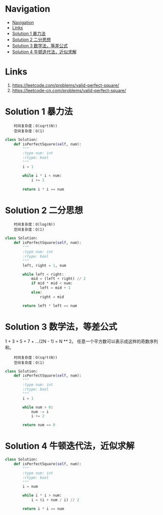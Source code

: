 # Navigation
- [Navigation](#navigation)
- [Links](#links)
- [Solution 1 暴力法](#solution-1-%e6%9a%b4%e5%8a%9b%e6%b3%95)
- [Solution 2 二分思想](#solution-2-%e4%ba%8c%e5%88%86%e6%80%9d%e6%83%b3)
- [Solution 3 数学法，等差公式](#solution-3-%e6%95%b0%e5%ad%a6%e6%b3%95%e7%ad%89%e5%b7%ae%e5%85%ac%e5%bc%8f)
- [Solution 4 牛顿迭代法，近似求解](#solution-4-%e7%89%9b%e9%a1%bf%e8%bf%ad%e4%bb%a3%e6%b3%95%e8%bf%91%e4%bc%bc%e6%b1%82%e8%a7%a3)

# Links
1. https://leetcode.com/problems/valid-perfect-square/
2. https://leetcode-cn.com/problems/valid-perfect-square/


# Solution 1 暴力法
```
    时间复杂度：O(sqrt(N))
    空间复杂度：O(1)
```
```python
class Solution:
    def isPerfectSquare(self, num):
        """
        :type num: int
        :rtype: bool
        """
        i = 1

        while i * i < num:
            i += 1
        
        return i * i == num
```

# Solution 2 二分思想
```
    时间复杂度：O(log(N))
    空间复杂度：O(1)
```
```python
class Solution:
    def isPerfectSquare(self, num):
        """
        :type num: int
        :rtype: bool
        """
        left, right = 1, num

        while left < right:
            mid = (left + right) // 2
            if mid * mid < num:
                left = mid + 1
            else:
                right = mid

        return left * left == num
```

# Solution 3 数学法，等差公式
1 + 3 + 5 + 7 + ...(2N - 1) = N ** 2。
任意一个平方数可以表示成这样的奇数序列和。
```
    时间复杂度：O(sqrt(N))
    空间复杂度：O(1)
```
```python
class Solution:
    def isPerfectSquare(self, num):
        """
        :type num: int
        :rtype: bool
        """
        i = 1

        while num > 0:
            num -= i
            i += 2

        return num == 0
```

# Solution 4 牛顿迭代法，近似求解
```python
class Solution:
    def isPerfectSquare(self, num):
        """
        :type num: int
        :rtype: bool
        """
        i = num

        while i * i > num:
            i = (i + num / i) // 2

        return i * i == num
```